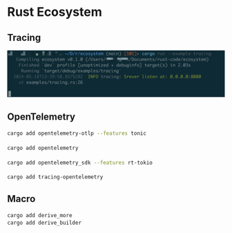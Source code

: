# Rust Ecosystem

## Tracing

![tracing](tracing.png)

## OpenTelemetry

```sh
cargo add opentelemetry-otlp --features tonic

cargo add opentelemetry

cargo add opentelemetry_sdk --features rt-tokio

cargo add tracing-opentelemetry
```

## Macro

```sh
cargo add derive_more
cargo add derive_builder
```
